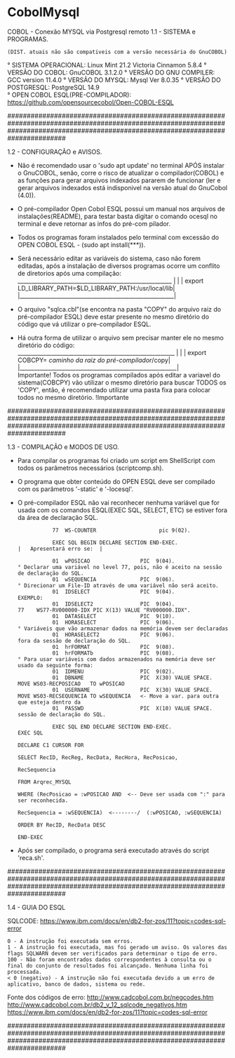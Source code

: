 # CobolMysql
COBOL - Conexão MYSQL via Postgresql remoto
1.1 - SISTEMA e PROGRAMAS.
    
    (DIST. atuais não são compativeis com a versão necessária do GnuCOBOL)

 ° SISTEMA OPERACIONAL: Linux Mint 21.2 Victoria Cinnamon 5.8.4 
 ° VERSÃO DO COBOL: GnuCOBOL 3.1.2.0
 ° VERSÃO DO GNU COMPILER: GCC version 11.4.0
 ° VERSÃO DO MYSQL: Mysql  Ver 8.0.35
 ° VERSÃO DO POSTGRESQL: PostgreSQL 14.9    
 ° OPEN COBOL ESQL(PRE-COMPILADOR): https://github.com/opensourcecobol/Open-COBOL-ESQL

#######################################################################################################################################################################################

1.2 - CONFIGURAÇÃO e AVISOS.

 -  Não é recomendado usar o 'sudo apt update' no terminal APÓS instalar o GnuCOBOL, senão, corre o risco de atualizar o compilador(COBOL) e as funções para gerar arquivos indexados
    pararem de funcionar (ler e gerar arquivos indexados está indisponivel na versão atual do GnuCobol (4.0)).    
 -  O pré-compilador Open Cobol ESQL possui um manual nos arquivos de instalações(README), para testar basta digitar o comando ocesql no terminal e deve retornar as infos do pré-com
    pilador.  
 -  Todos os programas foram instalados pelo terminal com excessão do OPEN COBOL ESQL - (sudo apt install(***)).

 -  Será necessário editar as variáveis do sistema, caso não forem editadas, após a instalação de diversos programas ocorre um conflito de diretorios após uma compilação:
                _______________________________________________________ 
               |                                                       | 
               | export LD_LIBRARY_PATH=$LD_LIBRARY_PATH:/usr/local/lib|
               |_______________________________________________________|

    
 -  O arquivo "sqlca.cbl"(se encontra na pasta "COPY" do arquivo raiz do pré-compilador ESQL) deve estar presente no mesmo diretório do código que vá utilizar o pre-compilador ESQL.
 -  Há outra forma de utilizar o arquivo sem precisar manter ele no mesmo diretório do código:
                 ________________________________________________________
                |                                                        |
                | export COBCPY= *caminho da raiz do pré-compilador*/copy|
                |________________________________________________________|    
    Importante!
            Todos os programas compilados após editar a variavel do sistema(COBCPY) vão utilizar 
            o mesmo diretório para buscar TODOS os 'COPY', então, é recomendado utilizar uma pasta
            fixa para colocar todos no mesmo diretório.
    !Importante




#######################################################################################################################################################################################

1.3 - COMPILAÇÃO e MODOS DE USO. 

 -  Para compilar os programas foi criado um script em ShellScript com todos os parâmetros necessários (scriptcomp.sh).
 -  O programa que obter conteúdo do OPEN ESQL deve ser compilado com os parâmetros '-static' e '-locesql'.

 -  O pré-compilador ESQL não vai reconhecer nenhuma variável que for usada com os comandos ESQL(EXEC SQL, SELECT, ETC) se estiver fora da área de declaração SQL.  
                                                                                                
                   77  WS-COUNTER                    pic 9(02).                              
                   
                   EXEC SQL BEGIN DECLARE SECTION END-EXEC.                                         |   Apresentará erro se:  |

                   01  wPOSICAO                PIC  9(04).                        ° Declarar uma variável no level 77, pois, não é aceito na sessão de declaração do SQL.                       
                   01  wSEQUENCIA              PIC  9(06).                        ° Direcionar um File-ID através de uma variável não será aceito.
                   01  IDSELECT                PIC  9(04).                          EXEMPLO:
                   01  IDSELECT2               PIC  9(04).                                  77    WS77-RV000000-IDX PIC X(13) VALUE "RV000000.IDX".                             
                   01  DATASELECT              PIC  9(10).                          
                   01  HORASELECT              PIC  9(06).                        ° Variáveis que vão armazenar dados na memória devem ser declaradas 
                   01  HORASELECT2             PIC  9(06).                          fora da sessão de declaração do SQL.        
                   01  hrFORMAT                PIC  9(08).
                   01  hrFORMATb               PIC  9(08).                        ° Para usar variáveis com dados armazenados na memória deve ser usado da seguinte forma:
                   01  IDMENU                  PIC  9(02).                                                      
                   01  DBNAME                  PIC  X(30) VALUE SPACE.                       MOVE WS03-RECPOSICAO   TO wPOSICAO                                                    
                   01  USERNAME                PIC  X(30) VALUE SPACE.                       MOVE WS03-RECSEQUENCIA TO wSEQUENCIA   <- Move a var. para outra que esteja dentro da 
                   01  PASSWD                  PIC  X(10) VALUE SPACE.                                                                 sessão de declaração do SQL.
                    
                   EXEC SQL END DECLARE SECTION END-EXEC.                                     EXEC SQL                                               
                                                                                                   DECLARE C1 CURSOR FOR
                                                                                                   SELECT RecID, RecReg, RecData, RecHora, RecPosicao,
                                                                                                   RecSequencia
                                                                                                   FROM Arqrec_MYSQL
                                                                                                   WHERE (RecPosicao = :wPOSICAO AND  <-- Deve ser usada com ":" para ser reconhecida.
                                                                                                   RecSequencia = :wSEQUENCIA)  <--------/  (:wPOSICAO, :wSEQUENCIA)
                                                                                                   ORDER BY RecID, RecData DESC
                                                                                              END-EXEC
                    
 -  Após ser compilado, o programa será executado através do script 'reca.sh'.         

#######################################################################################################################################################################################

1.4 - GUIA DO ESQL

SQLCODE: https://www.ibm.com/docs/en/db2-for-zos/11?topic=codes-sql-error

    0 - A instrução foi executada sem erros.
    1 - A instrução foi executada, mas foi gerado um aviso. Os valores das flags SQLWARN devem ser verificados para determinar o tipo de erro.
    100 - Não foram encontrados dados correspondentes à consulta ou o final do conjunto de resultados foi alcançado. Nenhuma linha foi processada.
    < 0 (negativo) - A instrução não foi executada devido a um erro de aplicativo, banco de dados, sistema ou rede.

Fonte dos códigos de erro: http://www.cadcobol.com.br/negcodes.htm   
                           http://www.cadcobol.com.br/db2_v_12_sqlcode_negativos.htm 
                           https://www.ibm.com/docs/en/db2-for-zos/11?topic=codes-sql-error
    
#######################################################################################################################################################################################
